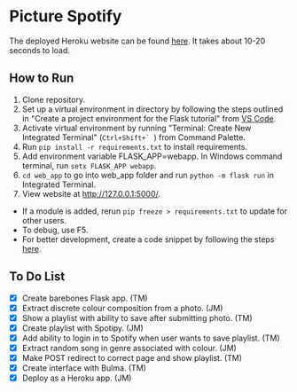 # Picture Spotify

The deployed Heroku website can be found [here](http://picture-spotify-app.herokuapp.com/). It takes about 10-20 seconds to load.

## How to Run

1. Clone repository.
2. Set up a virtual environment in directory by following the steps outlined in "Create a project environment for the Flask tutorial" from [VS Code](https://code.visualstudio.com/docs/python/tutorial-flask#_create-a-project-environment-for-the-flask-tutorial).
3. Activate virtual environment by running "Terminal: Create New Integrated Terminal" (``Ctrl+Shift+` ``) from Command Palette.
4. Run `pip install -r requirements.txt` to install requirements.
5. Add environment variable FLASK_APP=webapp. In Windows command terminal, run `setx FLASK_APP webapp`.
6. `cd web_app` to go into web_app folder and run `python -m flask run` in Integrated Terminal.
7. View website at http://127.0.0.1:5000/.

- If a module is added, rerun `pip freeze > requirements.txt` to update for other users.
- To debug, use F5.
- For better development, create a code snippet by following the steps [here](https://code.visualstudio.com/docs/python/tutorial-flask#_create-multiple-templates-that-extend-a-base-template).

## To Do List
- [x] Create barebones Flask app. (TM)
- [x] Extract discrete colour composition from a photo. (JM)
- [x] Show a playlist with ability to save after submitting photo. (TM)
- [x] Create playlist with Spotipy. (JM)
- [x] Add ability to login in to Spotify when user wants to save playlist. (TM)
- [x] Extract random song in genre associated with colour. (JM)
- [x] Make POST redirect to correct page and show playlist. (TM)
- [x] Create interface with Bulma. (TM)
- [x] Deploy as a Heroku app. (JM)